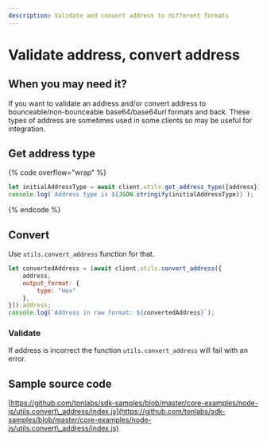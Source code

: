 ```yaml
---
description: Validate and convert address to different formats
---
```


# Validate address, convert address

## When you may need it?

If you want to validate an address and/or convert address to bounceable/non-bounceable base64/base64url formats and back. These types of address are sometimes used in some clients so may be useful for integration.&#x20;

## Get address type

{% code overflow="wrap" %}
```javascript
let initialAddressType = await client.utils.get_address_type({address});
console.log(`Address type is ${JSON.stringify(initialAddressType)}`);
```
{% endcode %}

## Convert

Use `utils.convert_address` function for that.

```javascript
let convertedAddress = (await client.utils.convert_address({
    address,
    output_format: {
        type: "Hex"
    },
})).address;
console.log(`Address in raw format: ${convertedAddress}`);
```

### Validate

If address is incorrect the function `utils.convert_address` will fail with an error.

## Sample source code

[https://github.com/tonlabs/sdk-samples/blob/master/core-examples/node-js/utils.convert\_address/index.js](https://github.com/tonlabs/sdk-samples/blob/master/core-examples/node-js/utils.convert\_address/index.js)
